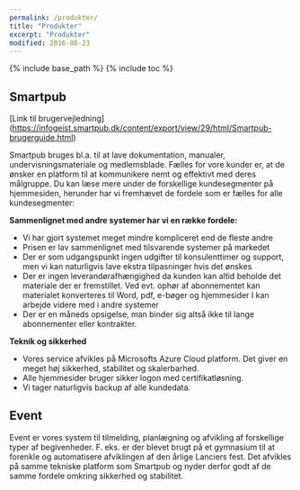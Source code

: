 ```yaml
---
permalink: /produkter/
title: "Produkter"
excerpt: "Produkter"
modified: 2016-08-23
---
```


{% include base_path %}
{% include toc %}

## Smartpub

[Link til brugervejledning] (https://infogeist.smartpub.dk/content/export/view/29/html/Smartpub-brugerguide.html)

Smartpub bruges bl.a. til at lave dokumentation, manualer, undervisningsmateriale og medlemsblade. Fælles for vore kunder er, at de ønsker en platform til at kommunikere nemt og effektivt med deres målgruppe. Du kan læse mere under de forskellige kundesegmenter på hjemmesiden, herunder har vi fremhævet de fordele som er fælles for alle kundesegmenter:

**Sammenlignet med andre systemer har vi en række fordele:**

- Vi har gjort systemet meget mindre kompliceret end de fleste andre
- Prisen er lav sammenlignet med tilsvarende systemer på markedet
- Der er som udgangspunkt ingen udgifter til konsulenttimer og support, men vi kan naturligvis lave ekstra tilpasninger hvis det ønskes
- Der er ingen leverandørafhængighed da kunden kan altid beholde det materiale der er fremstillet. Ved evt. ophør af abonnementet kan materialet konverteres til Word, pdf, e-bøger og hjemmesider I kan arbejde videre med i andre systemer
- Der er en måneds opsigelse, man binder sig altså ikke til lange abonnementer eller kontrakter.

**Teknik og sikkerhed**

- Vores service afvikles på Microsofts Azure Cloud platform. Det giver en meget høj sikkerhed, stabilitet og skalerbarhed.
- Alle hjemmesider bruger sikker logon med certifikatløsning.
- Vi tager naturligvis backup af alle kundedata.

## Event
Event er vores system til tilmelding, planlægning og afvikling af forskellige typer af begivenheder. F. eks. er der blevet brugt på et gymnasium til at forenkle og automatisere afviklingen af den årlige Lanciers fest. Det afvikles på samme tekniske platform som Smartpub og nyder derfor godt af de samme fordele omkring sikkerhed og stabilitet.
